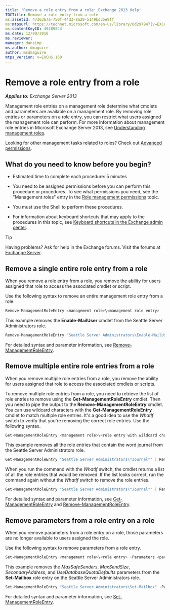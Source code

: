 ```yaml
---
title: 'Remove a role entry from a role: Exchange 2013 Help'
TOCTitle: Remove a role entry from a role
ms:assetid: 4736367a-750f-44d3-8a20-5149bd35e9ff
ms:mtpsurl: https://technet.microsoft.com/en-us/library/Dd297947(v=EXCHG.150)
ms:contentKeyID: 49289243
ms.date: 12/09/2016
ms.reviewer: 
manager: dansimp
ms.author: dmaguire
author: msdmaguire
mtps_version: v=EXCHG.150
---
```


# Remove a role entry from a role

_**Applies to:** Exchange Server 2013_

Management role entries on a management role determine what cmdlets and parameters are available on a management role. By removing role entries or parameters on a role entry, you can restrict what users assigned the management role can perform. For more information about management role entries in Microsoft Exchange Server 2013, see [Understanding management roles](understanding-management-roles-exchange-2013-help.md).

Looking for other management tasks related to roles? Check out [Advanced permissions](advanced-permissions-exchange-2013-help.md).

## What do you need to know before you begin?

- Estimated time to complete each procedure: 5 minutes

- You need to be assigned permissions before you can perform this procedure or procedures. To see what permissions you need, see the "Management roles" entry in the [Role management permissions](role-management-permissions-exchange-2013-help.md) topic.

- You must use the Shell to perform these procedures.

- For information about keyboard shortcuts that may apply to the procedures in this topic, see [Keyboard shortcuts in the Exchange admin center](keyboard-shortcuts-in-the-exchange-admin-center-2013-help.md).

> [!TIP]
> Having problems? Ask for help in the Exchange forums. Visit the forums at [Exchange Server](https://go.microsoft.com/fwlink/p/?linkid=60612).

## Remove a single entire role entry from a role

When you remove a role entry from a role, you remove the ability for users assigned that role to access the associated cmdlet or script.

Use the following syntax to remove an entire management role entry from a role.

```powershell
Remove-ManagementRoleEntry <management role>\<management role entry>
```

This example removes the **Enable-MailUser** cmdlet from the Seattle Server Administrators role.

```powershell
Remove-ManagementRoleEntry "Seattle Server Administrators\Enable-MailUser"
```

For detailed syntax and parameter information, see [Remove-ManagementRoleEntry](https://technet.microsoft.com/en-us/library/dd351187\(v=exchg.150\)).

## Remove multiple entire role entries from a role

When you remove multiple role entries from a role, you remove the ability for users assigned that role to access the associated cmdlets or scripts.

To remove multiple role entries from a role, you need to retrieve the list of role entries to remove using the **Get-ManagementRoleEntry** cmdlet. Then you need to pipe the output to the **Remove-ManagementRoleEntry** cmdlet. You can use wildcard characters with the **Get-ManagementRoleEntry** cmdlet to match multiple role entries. It's a good idea to use the *WhatIf* switch to verify that you're removing the correct role entries. Use the following syntax.

```powershell
Get-ManagementRoleEntry <management role>\<role entry with wildcard character> | Remove-ManagementRoleEntry -WhatIf
```

This example removes all the role entries that contain the word journal from the Seattle Server Administrators role.

```powershell
Get-ManagementRoleEntry "Seattle Server Administrators\*Journal*" | Remove-ManagementRoleEntry -WhatIf
```

When you run the command with the *WhatIf* switch, the cmdlet returns a list of all the role entries that would be removed. If the list looks correct, run the command again without the *WhatIf* switch to remove the role entries.

```powershell
Get-ManagementRoleEntry "Seattle Server Administrators\*Journal*" | Remove-ManagementRoleEntry
```

For detailed syntax and parameter information, see [Get-ManagementRoleEntry](https://technet.microsoft.com/en-us/library/dd335210\(v=exchg.150\)) and [Remove-ManagementRoleEntry](https://technet.microsoft.com/en-us/library/dd351187\(v=exchg.150\)).

## Remove parameters from a role entry on a role

When you remove parameters from a role entry on a role, those parameters are no longer available to users assigned the role.

Use the following syntax to remove parameters from a role entry.

```powershell
Set-ManagementRoleEntry <management role>\<role entry> -Parameters <parameter 1>,<parameter 2...> -RemoveParameter
```

This example removes the *MaxSafeSenders*, *MaxSendSize*, *SecondaryAddress*, and *UseDatabaseQuotaDefaults* parameters from the **Set-Mailbox** role entry on the Seattle Server Administrators role.

```powershell
Set-ManagementRoleEntry "Seattle Server Administrators\Set-Mailbox" -Parameters MaxSafeSenders,MaxSendSize,SecondaryAddress,UseDatabaseQuotaDefaults -RemoveParameter
```

For detailed syntax and parameter information, see [Set-ManagementRoleEntry](https://technet.microsoft.com/en-us/library/dd351162\(v=exchg.150\)).
